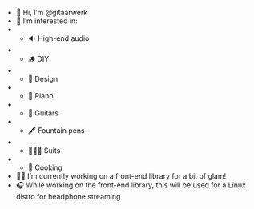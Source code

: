 - 👋 Hi, I’m @gitaarwerk
- 🧠 I’m interested in:
- - 🔉 High-end audio
- - 🪵 DIY 
- - 🎨 Design
- - 🎹 Piano
- - 🎸 Guitars
- - 🖋 Fountain pens
- - 🤵🏼‍♂️ Suits
- - 🥘 Cooking
- 💅🏽 I’m currently working on a front-end library for a bit of glam!
- 🎧 While working on the front-end library, this will be used for a Linux distro for headphone streaming


<!---
gitaarwerk/gitaarwerk is a ✨ special ✨ repository because its `README.md` (this file) appears on your GitHub profile.
You can click the Preview link to take a look at your changes.
--->
